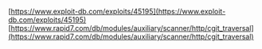 [https://www.exploit-db.com/exploits/45195](https://www.exploit-db.com/exploits/45195)
[https://www.rapid7.com/db/modules/auxiliary/scanner/http/cgit_traversal](https://www.rapid7.com/db/modules/auxiliary/scanner/http/cgit_traversal)
